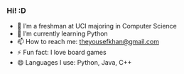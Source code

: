 ### Hi! :D

<!--
**YKawesome/YKawesome** is a ✨ _special_ ✨ repository because its `README.md` (this file) appears on your GitHub profile.

Here are some ideas to get you started:

- 🔭 I’m currently working on ...
- 🌱 I’m currently learning ...
- 👯 I’m looking to collaborate on ...
- 🤔 I’m looking for help with ...
- 💬 Ask me about ...
- 📫 How to reach me: ...
- 😄 Pronouns: ...
- ⚡ Fun fact: ...
-->

- 🔭 I’m a freshman at UCI majoring in Computer Science
- 🌱 I’m currently learning Python
- 📫 How to reach me: theyousefkhan@gmail.com
- ⚡ Fun fact: I love board games
- 😄 Languages I use: Python, Java, C++

<!--[![Github Stats](https://github-readme-stats.vercel.app/api?username=YKawesome&hide=prs,issues&count_private=true&show_icons=true&theme=dark&include_all_commits=true&card_width=500)](https://github.com/anuraghazra/github-readme-stats)-->
<!--
[![Top Langs](https://github-readme-stats.vercel.app/api/top-langs/?username=YKawesome&size_weight=0.85&count_weight=0.15&hide=Makefile,Jupyter+Notebook,Roff,HTML,C&card_width=500&theme=dark)](https://github.com/anuraghazra/github-readme-stats)
-->
